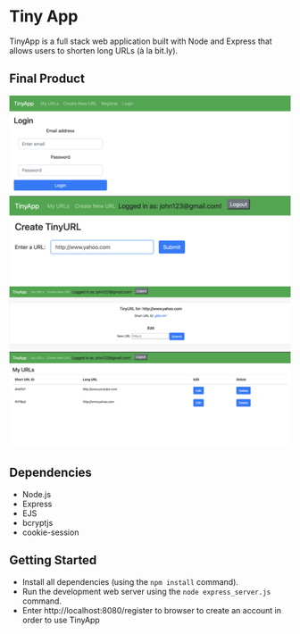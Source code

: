 # Tiny App

TinyApp is a full stack web application built with Node and Express that allows users to shorten long URLs (à la bit.ly).

## Final Product

!["screen shot of the register page in tinyapp"](./docs/login-page.png)
![screen shot of the create new URL page in tinyapp](./docs/createTinyURL-page.png)
![screen shot of the shortURL created by user](./docs/shortenURL.png)
![screen shot of the list of shortend URL created by user](./docs/urls-page.png)

## Dependencies

- Node.js
- Express
- EJS
- bcryptjs
- cookie-session

## Getting Started

- Install all dependencies (using the `npm install` command).
- Run the development web server using the `node express_server.js` command.
- Enter http://localhost:8080/register to browser to create an account in order to use TinyApp
